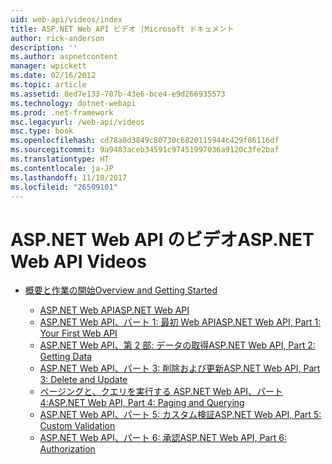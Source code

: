 ```yaml
---
uid: web-api/videos/index
title: ASP.NET Web API ビデオ |Microsoft ドキュメント
author: rick-anderson
description: ''
ms.author: aspnetcontent
manager: wpickett
ms.date: 02/16/2012
ms.topic: article
ms.assetid: 8ed7e133-707b-43e6-bce4-e9d266935573
ms.technology: dotnet-webapi
ms.prod: .net-framework
msc.legacyurl: /web-api/videos
msc.type: book
ms.openlocfilehash: cd78a8d3849c80730c6820115944c429f86116df
ms.sourcegitcommit: 9a9483aceb34591c97451997036a9120c3fe2baf
ms.translationtype: HT
ms.contentlocale: ja-JP
ms.lasthandoff: 11/10/2017
ms.locfileid: "26509101"
---
```

<a name="aspnet-web-api-videos"></a><span data-ttu-id="32a48-102">ASP.NET Web API のビデオ</span><span class="sxs-lookup"><span data-stu-id="32a48-102">ASP.NET Web API Videos</span></span>
====================
- [<span data-ttu-id="32a48-103">概要と作業の開始</span><span class="sxs-lookup"><span data-stu-id="32a48-103">Overview and Getting Started</span></span>](getting-started/index.md)

    - [<span data-ttu-id="32a48-104">ASP.NET Web API</span><span class="sxs-lookup"><span data-stu-id="32a48-104">ASP.NET Web API</span></span>](getting-started/aspnet-web-api.md)
    - [<span data-ttu-id="32a48-105">ASP.NET Web API、パート 1: 最初 Web API</span><span class="sxs-lookup"><span data-stu-id="32a48-105">ASP.NET Web API, Part 1: Your First Web API</span></span>](getting-started/your-first-web-api.md)
    - [<span data-ttu-id="32a48-106">ASP.NET Web API、第 2 部: データの取得</span><span class="sxs-lookup"><span data-stu-id="32a48-106">ASP.NET Web API, Part 2: Getting Data</span></span>](getting-started/getting-data.md)
    - [<span data-ttu-id="32a48-107">ASP.NET Web API、パート 3: 削除および更新</span><span class="sxs-lookup"><span data-stu-id="32a48-107">ASP.NET Web API, Part 3: Delete and Update</span></span>](getting-started/delete-and-update.md)
    - [<span data-ttu-id="32a48-108">ページングと、クエリを実行する ASP.NET Web API、パート 4:</span><span class="sxs-lookup"><span data-stu-id="32a48-108">ASP.NET Web API, Part 4: Paging and Querying</span></span>](getting-started/paging-and-querying.md)
    - [<span data-ttu-id="32a48-109">ASP.NET Web API、パート 5: カスタム検証</span><span class="sxs-lookup"><span data-stu-id="32a48-109">ASP.NET Web API, Part 5: Custom Validation</span></span>](getting-started/custom-validation.md)
    - [<span data-ttu-id="32a48-110">ASP.NET Web API、パート 6: 承認</span><span class="sxs-lookup"><span data-stu-id="32a48-110">ASP.NET Web API, Part 6: Authorization</span></span>](getting-started/authorization.md)
